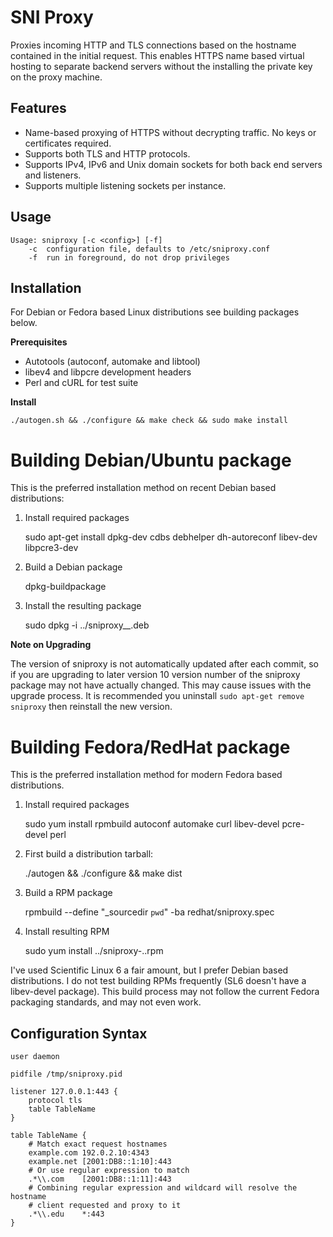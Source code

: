 SNI Proxy
=========

Proxies incoming HTTP and TLS connections based on the hostname contained in
the initial request. This enables HTTPS name based virtual hosting to separate
backend servers without the installing the private key on the proxy machine.

Features
--------
+ Name-based proxying of HTTPS without decrypting traffic. No keys or
  certificates required.
+ Supports both TLS and HTTP protocols.
+ Supports IPv4, IPv6 and Unix domain sockets for both back end servers and
  listeners.
+ Supports multiple listening sockets per instance.

Usage
-----

    Usage: sniproxy [-c <config>] [-f]
        -c  configuration file, defaults to /etc/sniproxy.conf
        -f  run in foreground, do not drop privileges


Installation
------------

For Debian or Fedora based Linux distributions see building packages below.

**Prerequisites**

+ Autotools (autoconf, automake and libtool)
+ libev4 and libpcre development headers
+ Perl and cURL for test suite

**Install**

    ./autogen.sh && ./configure && make check && sudo make install

Building Debian/Ubuntu package
==============================

This is the preferred installation method on recent Debian based distributions:

1. Install required packages

    sudo apt-get install dpkg-dev cdbs debhelper dh-autoreconf libev-dev libpcre3-dev

2. Build a Debian package

    dpkg-buildpackage

3. Install the resulting package

    sudo dpkg -i ../sniproxy_<version>_<arch>.deb

**Note on Upgrading**

The version of sniproxy is not automatically updated after each commit, so if
you are upgrading to later version 10 version number of the sniproxy package
may not have actually changed. This may cause issues with the upgrade process.
It is recommended you uninstall `sudo apt-get remove sniproxy` then reinstall
the new version.

Building Fedora/RedHat package
==============================

This is the preferred installation method for modern Fedora based distributions.

1. Install required packages

    sudo yum install rpmbuild autoconf automake curl libev-devel pcre-devel perl

2. First build a distribution tarball:

    ./autogen && ./configure && make dist

3. Build a RPM package

    rpmbuild --define "_sourcedir `pwd`" -ba redhat/sniproxy.spec

4. Install resulting RPM

    sudo yum install ../sniproxy-<version>.<arch>.rpm

I've used Scientific Linux 6 a fair amount, but I prefer Debian based
distributions. I do not test building RPMs frequently (SL6 doesn't have a
libev-devel package). This build process may not follow the current Fedora
packaging standards, and may not even work.


Configuration Syntax
--------------------

    user daemon

    pidfile /tmp/sniproxy.pid

    listener 127.0.0.1:443 {
        protocol tls
        table TableName
    }

    table TableName {
        # Match exact request hostnames
        example.com 192.0.2.10:4343
        example.net [2001:DB8::1:10]:443
        # Or use regular expression to match
        .*\\.com    [2001:DB8::1:11]:443
        # Combining regular expression and wildcard will resolve the hostname
        # client requested and proxy to it
        .*\\.edu    *:443
    }
